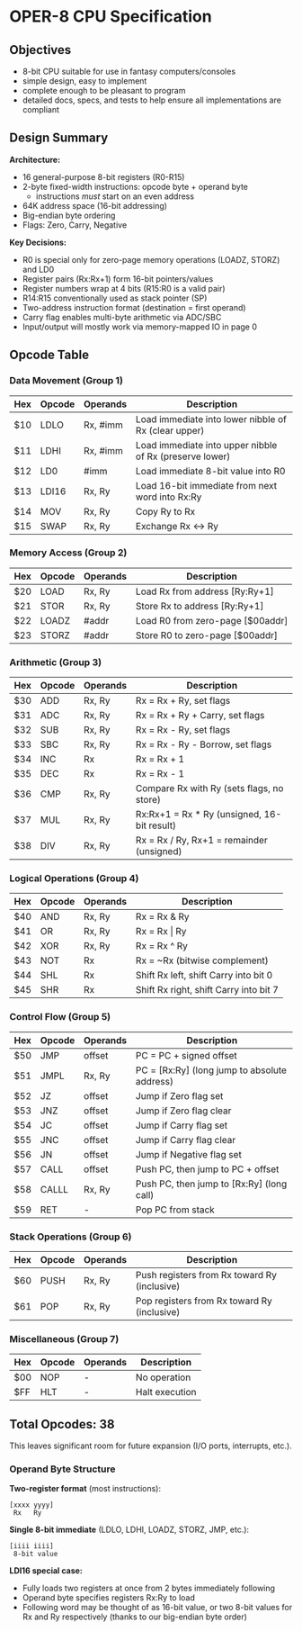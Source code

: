 # OPER-8 CPU Specification

## Objectives

- 8-bit CPU suitable for use in fantasy computers/consoles
- simple design, easy to implement
- complete enough to be pleasant to program
- detailed docs, specs, and tests to help ensure all implementations are compliant

## Design Summary

**Architecture:**
- 16 general-purpose 8-bit registers (R0-R15)
- 2-byte fixed-width instructions: opcode byte + operand byte
  - instructions _must_ start on an even address
- 64K address space (16-bit addressing)
- Big-endian byte ordering
- Flags: Zero, Carry, Negative

**Key Decisions:**
- R0 is special only for zero-page memory operations (LOADZ, STORZ) and LD0
- Register pairs (Rx:Rx+1) form 16-bit pointers/values
- Register numbers wrap at 4 bits (R15:R0 is a valid pair)
- R14:R15 conventionally used as stack pointer (SP)
- Two-address instruction format (destination = first operand)
- Carry flag enables multi-byte arithmetic via ADC/SBC
- Input/output will mostly work via memory-mapped IO in page 0

## Opcode Table

### Data Movement (Group 1)
| Hex | Opcode | Operands | Description |
|-----|--------|----------|-------------|
| $10 | LDLO | Rx, #imm | Load immediate into lower nibble of Rx (clear upper) |
| $11 | LDHI | Rx, #imm | Load immediate into upper nibble of Rx (preserve lower) |
| $12 | LD0 | #imm | Load immediate 8-bit value into R0 |
| $13 | LDI16 | Rx, Ry | Load 16-bit immediate from next word into Rx:Ry |
| $14 | MOV | Rx, Ry | Copy Ry to Rx |
| $15 | SWAP | Rx, Ry | Exchange Rx ↔ Ry |

### Memory Access (Group 2)
| Hex | Opcode | Operands | Description |
|-----|--------|----------|-------------|
| $20 | LOAD | Rx, Ry | Load Rx from address [Ry:Ry+1] |
| $21 | STOR | Rx, Ry | Store Rx to address [Ry:Ry+1] |
| $22 | LOADZ | #addr | Load R0 from zero-page [$00addr] |
| $23 | STORZ | #addr | Store R0 to zero-page [$00addr] |

### Arithmetic (Group 3)
| Hex | Opcode | Operands | Description |
|-----|--------|----------|-------------|
| $30 | ADD | Rx, Ry | Rx = Rx + Ry, set flags |
| $31 | ADC | Rx, Ry | Rx = Rx + Ry + Carry, set flags |
| $32 | SUB | Rx, Ry | Rx = Rx - Ry, set flags |
| $33 | SBC | Rx, Ry | Rx = Rx - Ry - Borrow, set flags |
| $34 | INC | Rx | Rx = Rx + 1 |
| $35 | DEC | Rx | Rx = Rx - 1 |
| $36 | CMP | Rx, Ry | Compare Rx with Ry (sets flags, no store) |
| $37 | MUL | Rx, Ry | Rx:Rx+1 = Rx * Ry (unsigned, 16-bit result) |
| $38 | DIV | Rx, Ry | Rx = Rx / Ry, Rx+1 = remainder (unsigned) |

### Logical Operations (Group 4)
| Hex | Opcode | Operands | Description |
|-----|--------|----------|-------------|
| $40 | AND | Rx, Ry | Rx = Rx & Ry |
| $41 | OR | Rx, Ry | Rx = Rx \| Ry |
| $42 | XOR | Rx, Ry | Rx = Rx ^ Ry |
| $43 | NOT | Rx | Rx = ~Rx (bitwise complement) |
| $44 | SHL | Rx | Shift Rx left, shift Carry into bit 0 |
| $45 | SHR | Rx | Shift Rx right, shift Carry into bit 7 |

### Control Flow (Group 5)
| Hex | Opcode | Operands | Description |
|-----|--------|----------|-------------|
| $50 | JMP | offset | PC = PC + signed offset |
| $51 | JMPL | Rx, Ry | PC = [Rx:Ry] (long jump to absolute address) |
| $52 | JZ | offset | Jump if Zero flag set |
| $53 | JNZ | offset | Jump if Zero flag clear |
| $54 | JC | offset | Jump if Carry flag set |
| $55 | JNC | offset | Jump if Carry flag clear |
| $56 | JN | offset | Jump if Negative flag set |
| $57 | CALL | offset | Push PC, then jump to PC + offset |
| $58 | CALLL | Rx, Ry | Push PC, then jump to [Rx:Ry] (long call) |
| $59 | RET | - | Pop PC from stack |

### Stack Operations (Group 6)
| Hex | Opcode | Operands | Description |
|-----|--------|----------|-------------|
| $60 | PUSH | Rx, Ry | Push registers from Rx toward Ry (inclusive) |
| $61 | POP | Rx, Ry | Pop registers from Rx toward Ry (inclusive) |

### Miscellaneous (Group 7)
| Hex | Opcode | Operands | Description |
|-----|--------|----------|-------------|
| $00 | NOP | - | No operation |
| $FF | HLT | - | Halt execution |

## Total Opcodes: 38

This leaves significant room for future expansion (I/O ports, interrupts, etc.).

### Operand Byte Structure

**Two-register format** (most instructions):
```
[xxxx yyyy]
 Rx   Ry
```

**Single 8-bit immediate** (LDLO, LDHI, LOADZ, STORZ, JMP, etc.):
```
[iiii iiii]
 8-bit value
```

**LDI16 special case:**
- Fully loads two registers at once from 2 bytes immediately following
- Operand byte specifies registers Rx:Ry to load
- Following word may be thought of as 16-bit value, or two 8-bit values for Rx and Ry respectively (thanks to our big-endian byte order)
